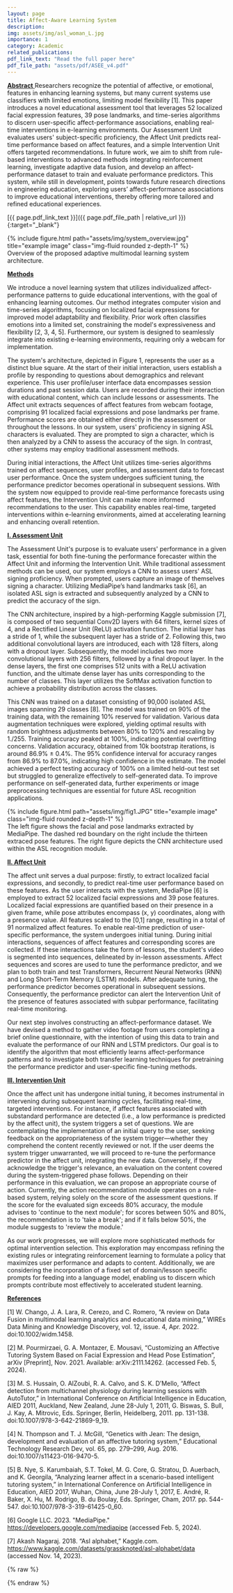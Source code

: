 ```yaml
---
layout: page
title: Affect-Aware Learning System
description: 
img: assets/img/asl_woman_L.jpg
importance: 1
category: Academic
related_publications: 
pdf_link_text: "Read the full paper here"
pdf_file_path: "assets/pdf/ASEE_v4.pdf"
---
```


<u> **Abstract** </u>
Researchers recognize the potential of affective, or emotional, features in enhancing learning systems, but many current systems use classifiers with limited emotions, limiting model flexibility [1]. This paper introduces a novel educational assessment tool that leverages 52 localized facial expression features, 39 pose landmarks, and time-series algorithms to discern user-specific affect-performance associations, enabling real-time interventions in e-learning environments. Our Assessment Unit evaluates users' subject-specific proficiency, the Affect Unit predicts real-time performance based on affect features, and a simple Intervention Unit offers targeted recommendations. In future work, we aim to shift from rule-based interventions to advanced methods integrating reinforcement learning, investigate adaptive data fusion, and develop an affect-performance dataset to train and evaluate performance predictors. This system, while still in development, points towards future research directions in engineering education, exploring users’ affect-performance associations to improve educational interventions, thereby offering more tailored and refined educational experiences. 

[{{ page.pdf_link_text }}]({{ page.pdf_file_path | relative_url }}){:target="_blank"}

<div class="row">
    <div class="col-sm mt-3 mt-md-0">
        {% include figure.html path="assets/img/system_overview.jpg" title="example image" class="img-fluid rounded z-depth-1" %}
    </div>
</div>
<div class="caption">
    Overview of the proposed adaptive multimodal learning system architecture.
</div>

<u> **Methods** </u> 

We introduce a novel learning system that utilizes individualized affect-performance patterns to guide educational interventions, with the goal of enhancing learning outcomes. Our method integrates computer vision and time-series algorithms, focusing on localized facial expressions for improved model adaptability and flexibility. Prior work often classifies emotions into a limited set, constraining the model's expressiveness and flexibility [2, 3, 4, 5]. Furthermore, our system is designed to seamlessly integrate into existing e-learning environments, requiring only a webcam for implementation.

The system's architecture, depicted in Figure 1, represents the user as a distinct blue square. At the start of their initial interaction, users establish a profile by responding to questions about demographics and relevant experience. This user profile/user interface data encompasses session durations and past session data. Users are recorded during their interaction with educational content, which can include lessons or assessments. The Affect unit extracts sequences of affect features from webcam footage, comprising 91 localized facial expressions and pose landmarks per frame. Performance scores are obtained either directly in the assessment or throughout the lessons. In our system, users' proficiency in signing ASL characters is evaluated. They are prompted to sign a character, which is then analyzed by a CNN to assess the accuracy of the sign. In contrast, other systems may employ traditional assessment methods.

During initial interactions, the Affect Unit utilizes time-series algorithms trained on affect sequences, user profiles, and assessment data to forecast user performance. Once the system undergoes sufficient tuning, the performance predictor becomes operational in subsequent sessions. With the system now equipped to provide real-time performance forecasts using affect features, the Intervention Unit can make more informed recommendations to the user. This capability enables real-time, targeted interventions within e-learning environments, aimed at accelerating learning and enhancing overall retention. 

<u> **I. Assessment Unit** </u> 

The Assessment Unit's purpose is to evaluate users' performance in a given task, essential for both fine-tuning the performance forecaster within the Affect Unit and informing the Intervention Unit. While traditional assessment methods can be used, our system employs a CNN to assess users' ASL signing proficiency. When prompted, users capture an image of themselves signing a character. Utilizing MediaPipe’s hand landmarks task [6], an isolated ASL sign is extracted and subsequently analyzed by a CNN to predict the accuracy of the sign. 

The CNN architecture, inspired by a high-performing Kaggle submission [7], is composed of two sequential Conv2D layers with 64 filters, kernel sizes of 4, and a Rectified Linear Unit (ReLU) activation function. The initial layer has a stride of 1, while the subsequent layer has a stride of 2. Following this, two additional convolutional layers are introduced, each with 128 filters, along with a dropout layer. Subsequently, the model includes two more convolutional layers with 256 filters, followed by a final dropout layer. In the dense layers, the first one comprises 512 units with a ReLU activation function, and the ultimate dense layer has units corresponding to the number of classes. This layer utilizes the SoftMax activation function to achieve a probability distribution across the classes.

This CNN was trained on a dataset consisting of 90,000 isolated ASL images spanning 29 classes [8]. The model was trained on 90% of the training data, with the remaining 10% reserved for validation. Various data augmentation techniques were explored, yielding optimal results with random brightness adjustments between 80% to 120% and rescaling by 1./255. Training accuracy peaked at 100%, indicating potential overfitting concerns. Validation accuracy, obtained from 10k bootstrap iterations, is around 86.9% ± 0.4%. The 95% confidence interval for accuracy ranges from 86.9% to 87.0%, indicating high confidence in the estimate. The model achieved a perfect testing accuracy of 100% on a limited held-out test set but struggled to generalize effectively to self-generated data. To improve performance on self-generated data, further experiments or image preprocessing techniques are essential for future ASL recognition applications.


<div class="row justify-content-sm-center">
    <div class="col-sm-8 mt-3 mt-md-0">
        {% include figure.html path="assets/img/fig1.JPG" title="example image" class="img-fluid rounded z-depth-1" %}
    </div>
</div>
<div class="caption">
    The left figure shows the facial and pose landmarks extracted by MediaPipe. The dashed red boundary on the right include the thirteen extraced pose features. The right figure depicts the CNN architecture used within the ASL recognition module.
</div>

<u> **II. Affect Unit** </u> 

The affect unit serves a dual purpose: firstly, to extract localized facial expressions, and secondly, to predict real-time user performance based on these features. As the user interacts with the system, MediaPipe [6] is employed to extract 52 localized facial expressions and 39 pose features. Localized facial expressions are quantified based on their presence in a given frame, while pose attributes encompass (x, y) coordinates, along with a presence value. All features scaled to the [0,1] range, resulting in a total of 91 normalized affect features. To enable real-time prediction of user-specific performance, the system undergoes initial tuning. During initial interactions, sequences of affect features and corresponding scores are collected. If these interactions take the form of lessons, the student's video is segmented into sequences, delineated by in-lesson assessments. Affect sequences and scores are used to tune the performance predictor, and we plan to both train and test Transformers, Recurrent Neural Networks (RNN) and Long Short-Term Memory (LSTM) models. After adequate tuning, the performance predictor becomes operational in subsequent sessions. Consequently, the performance predictor can alert the Intervention Unit of the presence of features associated with subpar performance, facilitating real-time monitoring.

Our next step involves constructing an affect-performance dataset. We have devised a method to gather video footage from users completing a brief online questionnaire, with the intention of using this data to train and evaluate the performance of our RNN and LSTM predictors. Our goal is to identify the algorithm that most efficiently learns affect-performance patterns and to investigate both transfer learning techniques for pretraining the performance predictor and user-specific fine-tuning methods.

<u> **III. Intervention Unit** </u> 

Once the affect unit has undergone initial tuning, it becomes instrumental in intervening during subsequent learning cycles, facilitating real-time, targeted interventions. For instance, if affect features associated with substandard performance are detected (i.e., a low performance is predicted by the affect unit), the system triggers a set of questions. We are contemplating the implementation of an initial query to the user, seeking feedback on the appropriateness of the system trigger—whether they comprehend the content recently reviewed or not. If the user deems the system trigger unwarranted, we will proceed to re-tune the performance predictor in the affect unit, integrating the new data. Conversely, if they acknowledge the trigger's relevance, an evaluation on the content covered during the system-triggered phase follows. Depending on their performance in this evaluation, we can propose an appropriate course of action. Currently, the action recommendation module operates on a rule-based system, relying solely on the score of the assessment questions. If the score for the evaluated sign exceeds 80% accuracy, the module advises to 'continue to the next module'; for scores between 50% and 80%, the recommendation is to 'take a break'; and if it falls below 50%, the module suggests to 'review the module.'

As our work progresses, we will explore more sophisticated methods for optimal intervention selection. This exploration may encompass refining the existing rules or integrating reinforcement learning to formulate a policy that maximizes user performance and adapts to content. Additionally, we are considering the incorporation of a fixed set of domain/lesson specific prompts for feeding into a language model, enabling us to discern which prompts contribute most effectively to accelerated student learning. 

<u> **References** </u>

[1] W. Chango, J. A. Lara, R. Cerezo, and C. Romero, “A review on Data Fusion in multimodal learning analytics and educational data mining,” WIREs Data Mining and Knowledge Discovery, vol. 12, issue. 4, Apr. 2022. doi:10.1002/widm.1458. 

[2] M. Pourmirzaei, G. A. Montazer, E. Mousavi, “Customizing an Affective Tutoring System Based on Facial Expression and Head Pose Estimation”, arXiv [Preprint], Nov. 2021. Available: arXiv:2111.14262. (accessed Feb. 5, 2024). 

[3] M. S. Hussain, O. AlZoubi, R. A. Calvo, and S. K. D’Mello, “Affect detection from multichannel physiology during learning sessions with AutoTutor,” in International Conference on Artificial Intelligence in Education, AIED 2011, Auckland, New Zealand, June 28-July 1, 2011, G. Biswas, S. Bull, J. Kay, A. Mitrovic, Eds. Springer, Berlin, Heidelberg, 2011. pp. 131-138. doi:10.1007/978-3-642-21869-9_19. 

[4] N. Thompson and T. J. McGill, “Genetics with Jean: The design, development and evaluation of an affective tutoring system,” Educational Technology Research Dev, vol. 65, pp. 279–299, Aug. 2016. doi:10.1007/s11423-016-9470-5. 

[5] B. Nye, S. Karumbaiah, S.T. Tokel, M. G. Core, G. Stratou, D. Auerbach, and K. Georgila, “Analyzing learner affect in a scenario-based intelligent tutoring system,” in International Conference on Artificial Intelligence in Education, AIED 2017, Wuhan, China, June 28-July 1, 2017, E. André, R. Baker, X. Hu, M. Rodrigo, B. du Boulay, Eds. Springer, Cham, 2017. pp. 544-547. doi:10.1007/978-3-319-61425-0_60. 

[6] Google LLC. 2023. "MediaPipe." https://developers.google.com/mediapipe (accessed Feb. 5, 2024). 

[7] Akash Nagaraj. 2018. “Asl alphabet,” Kaggle.com. https://www.kaggle.com/datasets/grassknoted/asl-alphabet/data (accessed Nov. 14, 2023). 



{% raw %}

{% endraw %}
